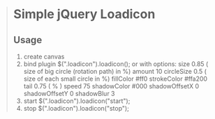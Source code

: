 ># Simple jQuery Loadicon
>
>## Usage
>1. create canvas <canvas class="loadicon" width="17" height="17"></canvas>
>2. bind plugin $(".loadicon").loadicon();
>   or with options:
>    size           0.85 ( size of big circle (rotation path) in %)
>    amount         10
>    circleSize     0.5  ( size of each small circle in %)
>    fillColor      #ff0
>    strokeColor    #ffa200
>    tail           0.75 ( % )
>    speed          75
>    shadowColor    #000
>    shadowOffsetX  0
>    shadowOffsetY  0
>    shadowBlur     3
>3. start
>   $(".loadicon").loadicon("start");
>4. stop
>   $(".loadicon").loadicon("stop");
